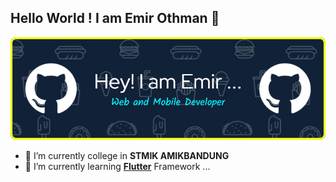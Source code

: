 ## Hello World ! I am Emir Othman 👋
![Emir Othman](img/headerimage2.png)
<!--
**emirdjokam354/emirdjokam354** is a ✨ _special_ ✨ repository because its `README.md` (this file) appears on your GitHub profile.

Here are some ideas to get you started:

- 🔭 I’m currently working on ...
- 🌱 I’m currently learning ...
- 👯 I’m looking to collaborate on ...
- 🤔 I’m looking for help with ...
- 💬 Ask me about ...
- 📫 How to reach me: ...
- 😄 Pronouns: ...
- ⚡ Fun fact: ...
-->

- 🔭 I’m currently college in **STMIK AMIKBANDUNG**
- 🌱 I’m currently learning [**Flutter**](https://flutter.dev/) Framework ...

